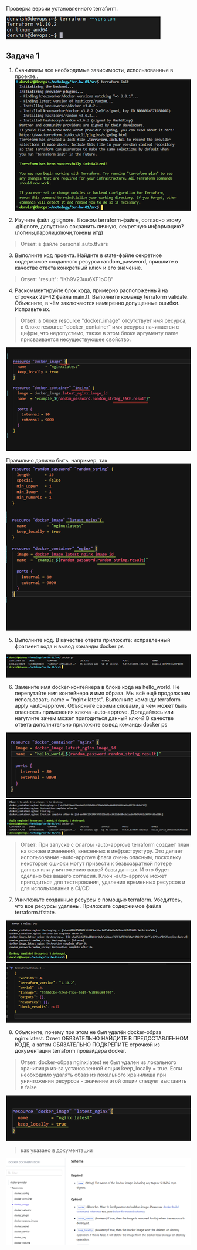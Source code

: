 Проверка версии установленного terraform.

![version](task0/version.png)


## Задача 1

1. Скачиваем все необходимые зависимости, использованные в проекте..
![init](task1/init.png)

2. Изучите файл .gitignore. В каком terraform-файле, согласно этому .gitignore, допустимо сохранить личную, секретную информацию?(логины,пароли,ключи,токены итд)
>Ответ: в файле personal.auto.tfvars

3. Выполните код проекта. Найдите в state-файле секретное содержимое созданного ресурса random_password, пришлите в качестве ответа конкретный ключ и его значение.

>Ответ: "result": "IKh9V23uu6XF1oOB"

4. Раскомментируйте блок кода, примерно расположенный на строчках 29–42 файла main.tf. Выполните команду terraform validate. Объясните, в чём заключаются намеренно допущенные ошибки. Исправьте их.

>Ответ: в блоке resource "docker_image" отсутствует имя ресурса, в блоке resource "docker_container" имя ресурса начинается с цифры, что недопустимо, также в этом блоке аргументу name присваивается несуществующее свойство.

![error](task1/errors.png)

Правильно должно быть, например, так
![fix](task1/fix.png)

5. Выполните код. В качестве ответа приложите: исправленный фрагмент кода и вывод команды docker ps

![docker_ps](task1/docker_ps.png)

6. Замените имя docker-контейнера в блоке кода на hello_world. Не перепутайте имя контейнера и имя образа. Мы всё ещё продолжаем использовать name = "nginx:latest". Выполните команду terraform apply -auto-approve. Объясните своими словами, в чём может быть опасность применения ключа -auto-approve. Догадайтесь или нагуглите зачем может пригодиться данный ключ? В качестве ответа дополнительно приложите вывод команды docker ps

![hello](task1/hello.png)
![approve](task1/approve.png)

>Ответ: При запуске с флагом -auto-approve terraform создает план на основе изменений, внесенных в инфраструктуру. Это делает использование -auto-approve флага очень опасным, поскольку некоторые ошибки могут привести к безвозвратной потере данных или уничтожению вашей базы данных. И это будет сделано без вашего согласия. Ключ -auto-approve может пригодиться для тестирования, удаления временных ресурсов и для использования в CI/CD

7. Уничтожьте созданные ресурсы с помощью terraform. Убедитесь, что все ресурсы удалены. Приложите содержимое файла terraform.tfstate.

![destroy](task1/destroy.png)
![state](task1/state.png)

8. Объясните, почему при этом не был удалён docker-образ nginx:latest. Ответ ОБЯЗАТЕЛЬНО НАЙДИТЕ В ПРЕДОСТАВЛЕННОМ КОДЕ, а затем ОБЯЗАТЕЛЬНО ПОДКРЕПИТЕ строчкой из документации terraform провайдера docker.

>Ответ: docker-образ nginx:latest не был удален из локального хранилища из-за установленной опции keep_locally = true. Если необходимо удалять обзаз из локального хранилища при уничтожении ресурсов - значение этой опции следует выставить в false

![keep](task1/keep.png)

>как указано в документации

![docs](task1/docs.png)